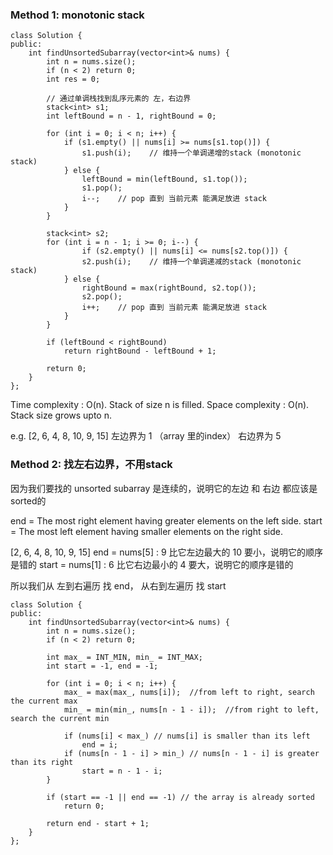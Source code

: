 ### Method 1: monotonic stack
```
class Solution {
public:
    int findUnsortedSubarray(vector<int>& nums) {
        int n = nums.size();
        if (n < 2) return 0;
        int res = 0;
        
        // 通过单调栈找到乱序元素的 左，右边界
        stack<int> s1;
        int leftBound = n - 1, rightBound = 0;
        
        for (int i = 0; i < n; i++) {
            if (s1.empty() || nums[i] >= nums[s1.top()]) {
                s1.push(i);    // 维持一个单调递增的stack (monotonic stack)
            } else {
                leftBound = min(leftBound, s1.top());
                s1.pop();
                i--;    // pop 直到 当前元素 能满足放进 stack
            }
        }
        
        stack<int> s2;
        for (int i = n - 1; i >= 0; i--) {
                if (s2.empty() || nums[i] <= nums[s2.top()]) {
                s2.push(i);    // 维持一个单调递减的stack (monotonic stack)
            } else {
                rightBound = max(rightBound, s2.top());
                s2.pop();
                i++;    // pop 直到 当前元素 能满足放进 stack
            }
        }
        
        if (leftBound < rightBound)
            return rightBound - leftBound + 1;
        
        return 0;
    }
};
```

Time complexity : O(n). Stack of size n is filled. 
Space complexity : O(n). Stack size grows upto n.

e.g.
[2, 6, 4, 8, 10, 9, 15]
左边界为 1 （array 里的index）
右边界为 5

### Method 2: 找左右边界，不用stack

因为我们要找的 unsorted subarray 是连续的，说明它的左边 和 右边 都应该是 sorted的

end = The most right element having greater elements on the left side.
start = The most left element having smaller elements on the right side.

[2, 6, 4, 8, 10, 9, 15]
end = nums[5] : 9 比它左边最大的 10 要小，说明它的顺序是错的
start = nums[1] : 6 比它右边最小的 4 要大，说明它的顺序是错的

所以我们从 左到右遍历 找 end， 从右到左遍历 找 start

```
class Solution {
public:
    int findUnsortedSubarray(vector<int>& nums) {
        int n = nums.size();
        if (n < 2) return 0;
        
        int max_ = INT_MIN, min_ = INT_MAX;
        int start = -1, end = -1;
        
        for (int i = 0; i < n; i++) {
            max_ = max(max_, nums[i]);  //from left to right, search the current max
            min_ = min(min_, nums[n - 1 - i]);  //from right to left, search the current min
            
            if (nums[i] < max_) // nums[i] is smaller than its left
                end = i;
            if (nums[n - 1 - i] > min_) // nums[n - 1 - i] is greater than its right
                start = n - 1 - i;
        }
        
        if (start == -1 || end == -1) // the array is already sorted
            return 0;
        
        return end - start + 1;
    }
};
```